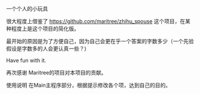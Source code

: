 一个个人的小玩具

很大程度上借鉴了 https://github.com/maritree/zhihu_spouse 这个项目，在某种程度上是这个项目的简化版。

最开始的原因是为了方便自己，因为自己会更在乎一个答案的字数多少（一个先验假设是字数多的人会更认真一些？)

Have fun with it.

再次感谢 Maritree的项目对本项目的贡献。

使用说明
在Main主程序部分，根据提示修改各个项，达到自己的目的。